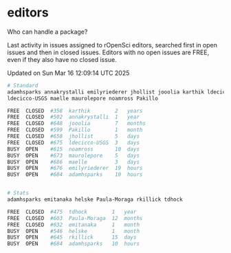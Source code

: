 # editors

Who can handle a package?

Last activity in issues assigned to rOpenSci editors, searched first in open
issues and then in closed issues. Editors with no open issues are FREE, even if
they also have no closed issue.


Updated on Sun Mar 16 12:09:14 UTC 2025

```bash
# Standard
adamhsparks annakrystalli emilyriederer jhollist jooolia karthik ldecicco
ldecicco-USGS maelle maurolepore noamross Pakillo

FREE  CLOSED  #358  karthik        2   years
FREE  CLOSED  #502  annakrystalli  1   year
FREE  CLOSED  #648  jooolia        7   months
FREE  CLOSED  #599  Pakillo        1   month
FREE  CLOSED  #658  jhollist       5   days
FREE  CLOSED  #675  ldecicco-USGS  3   days
BUSY  OPEN    #615  noamross       10  days
BUSY  OPEN    #673  maurolepore    5   days
BUSY  OPEN    #686  maelle         3   days
BUSY  OPEN    #676  emilyriederer  19  hours
BUSY  OPEN    #684  adamhsparks    10  hours


# Stats
adamhsparks emitanaka helske Paula-Moraga rkillick tdhock

FREE  CLOSED  #475  tdhock        1   year
FREE  CLOSED  #603  Paula-Moraga  12  months
FREE  CLOSED  #632  emitanaka     1   month
BUSY  OPEN    #546  helske        1   month
BUSY  OPEN    #645  rkillick      15  days
BUSY  OPEN    #684  adamhsparks   10  hours
```
